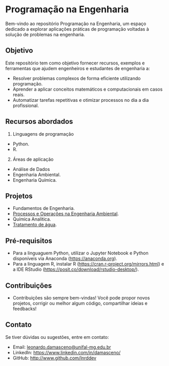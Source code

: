 # Programação na Engenharia

Bem-vindo ao repositório Programação na Engenharia, um espaço dedicado a explorar aplicações práticas de programação voltadas à solução de problemas na engenharia.

## Objetivo

Este repositório tem como objetivo fornecer recursos, exemplos e ferramentas que ajudem engenheiros e estudantes de engenharia a:

- Resolver problemas complexos de forma eficiente utilizando programação.
- Aprender a aplicar conceitos matemáticos e computacionais em casos reais.
- Automatizar tarefas repetitivas e otimizar processos no dia a dia profissional.


## Recursos abordados

1. Linguagens de programação
* Python.
* R.

2. Áreas de aplicação
* Análise de Dados
* Engenharia Ambiental.
* Engenharia Química.

## Projetos
* Fundamentos de Engenharia.
* [Processos e Operações na Engenharia Ambiental](https://github.com/lnrddev/programacaonaengenharia/blob/main/processosoperacoes.md).
* Química Analítica.
* [Tratamento de água](https://github.com/lnrddev/programacaonaengenharia/blob/main/tratamentoagua.md).

## Pré-requisitos
* Para a linguaguem Python, utilizar o Jupyter Notebook e Python disponíveis via Anaconda (https://anaconda.org).
* Para a linguagem R, instalar R (https://cran.r-project.org/mirrors.html) e a IDE RStudio (https://posit.co/download/rstudio-desktop/).

## Contribuições
* Contribuições são sempre bem-vindas! Você pode propor novos projetos, corrigir ou melhor algum código, compartilhar ideias e feedbacks!

## Contato

Se tiver dúvidas ou sugestões, entre em contato:
* Email: leonardo.damasceno@unifal-mg.edu.br
* LinkedIn: https://www.linkedin.com/in/damasceno/
* GitHub: http://www.github.com/lnrddev
